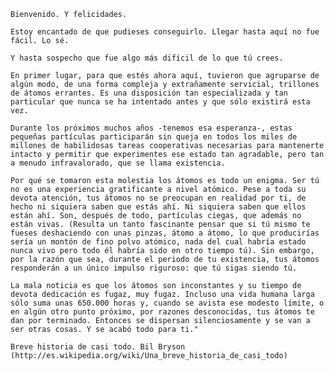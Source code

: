 	Bienvenido. Y felicidades.

	Estoy encantado de que pudieses conseguirlo. Llegar hasta aquí no fue fácil. Lo sé.

	Y hasta sospecho que fue algo más difícil de lo que tú crees.

	En primer lugar, para que estés ahora aquí, tuvieron que agruparse de algún modo, de una forma compleja y extrañamente servicial, trillones de átomos errantes. Es una disposición tan especializada y tan particular que nunca se ha intentado antes y que sólo existirá esta vez. 

	Durante los próximos muchos años -tenemos esa esperanza-, estas pequeñas partículas participarán sin queja en todos los miles de millones de habilidosas tareas cooperativas necesarias para mantenerte intacto y permitir que experimentes ese estado tan agradable, pero tan a menudo infravalorado, que se llama existencia.

	Por qué se tomaron esta molestia los átomos es todo un enigma. Ser tú no es una experiencia gratificante a nivel atómico. Pese a toda su devota atención, tus átomos no se preocupan en realidad por ti, de hecho ni siquiera saben que estás ahí. Ni siquiera saben que ellos están ahí. Son, después de todo, partículas ciegas, que además no están vivas. (Resulta un tanto fascinante pensar que si tú mismo te fueses deshaciendo con unas pinzas, átomo a átomo, lo que producirías sería un montón de fino polvo atómico, nada del cual habría estado nunca vivo pero todo él habría sido en otro tiempo tú). Sin embargo, por la razón que sea, durante el periodo de tu existencia, tus átomos responderán a un único impulso riguroso: que tú sigas siendo tú.

	La mala noticia es que los átomos son inconstantes y su tiempo de devota dedicación es fugaz, muy fugaz. Incluso una vida humana larga sólo suma unas 650.000 horas y, cuando se avista ese modesto límite, o en algún otro punto próximo, por razones desconocidas, tus átomos te dan por terminado. Entonces se dispersan silenciosamente y se van a ser otras cosas. Y se acabó todo para ti."

	Breve historia de casi todo. Bil Bryson (http://es.wikipedia.org/wiki/Una_breve_historia_de_casi_todo)